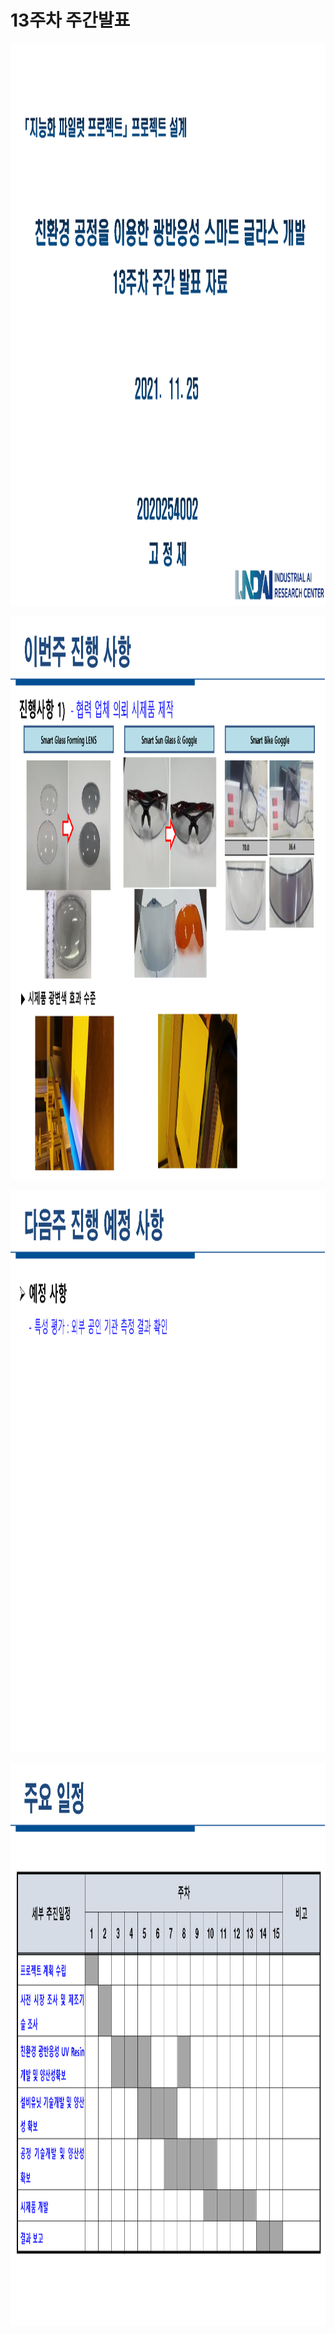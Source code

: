 # **13주차 주간발표** 

<p align="left" margin=100>  <img src="https://github.com/kjj3436/industrial-AI/blob/master/images/13주차주간발표_1.png"  width="700" height="900"> </p>
<p align="left" margin=100>  <img src="https://github.com/kjj3436/industrial-AI/blob/master/images/13주차주간발표_2.png"  width="700" height="900"> </p>
<p align="left" margin=100>  <img src="https://github.com/kjj3436/industrial-AI/blob/master/images/13주차주간발표_3.png"  width="700" height="900"> </p>
<p align="left" margin=100>  <img src="https://github.com/kjj3436/industrial-AI/blob/master/images/13주차주간발표_4.png"  width="700" height="900"> </p>
